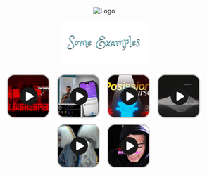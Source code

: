 <p align="center">
  <img src="assets/MakarAnim.gif" width="600" alt="Logo">
</p>

<p align="center">
  <img src="assets/examples_title.png" alt="Examples" width="200">
</p>

<p align="center">
  <a href="assets/example1.mp4"><img src="assets/example1_thumb.png" width="100" style="margin:5px;"></a>
  <a href="assets/example2.MP4"><img src="assets/example2_thumbnail.png" width="100" style="margin:5px;"></a>
  <a href="assets/example3.mp4"><img src="assets/example3_thumb.png" width="100" style="margin:5px;"></a>
  <a href="assets/example4.MP4"><img src="assets/example4_thumbnail.png" width="100" style="margin:5px;"></a>
  <a href="assets/example5.mp4"><img src="assets/example5_thumb.png" width="100" style="margin:5px;"></a>
  <a href="assets/example6.MP4"><img src="assets/example6_thumbnail.png" width="100" style="margin:5px;"></a>
</p>
